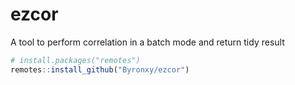 # ezcor
A tool to perform correlation in a batch mode and return tidy result

``` r
# install.packages("remotes")
remotes::install_github("Byronxy/ezcor")
```
